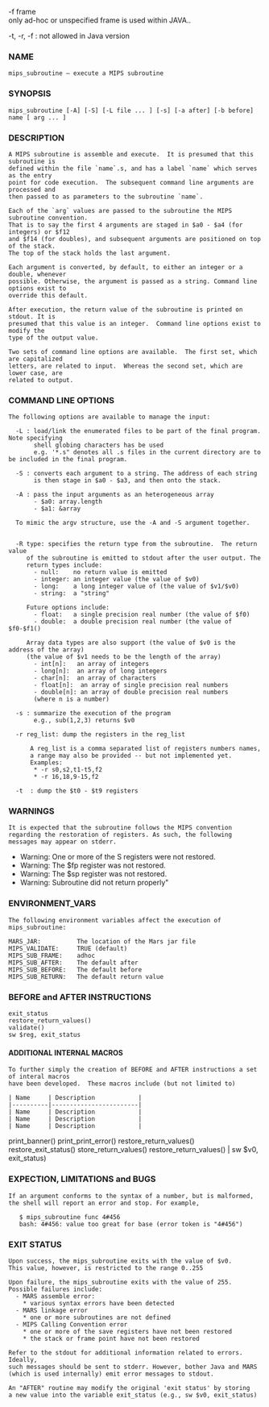 -f frame  
only ad-hoc or unspecified frame is used within JAVA..

-t, -r, -f : not allowed in Java version

### NAME
    mips_subroutine – execute a MIPS subroutine

### SYNOPSIS
    mips_subroutine [-A] [-S] [-L file ... ] [-s] [-a after] [-b before] name [ arg ... ]


### DESCRIPTION
    A MIPS subroutine is assemble and execute.  It is presumed that this subroutine is 
    defined within the file `name`.s, and has a label `name` which serves as the entry 
    point for code execution.  The subsequent command line arguments are processed and 
    then passed to as parameters to the subroutine `name`.

    Each of the `arg` values are passed to the subroutine the MIPS subroutine convention.
    That is to say the first 4 arguments are staged in $a0 - $a4 (for integers) or $f12
    and $f14 (for doubles), and subsequent arguments are positioned on top of the stack.
    The top of the stack holds the last argument.

    Each argument is converted, by default, to either an integer or a double, whenever
    possible. Otherwise, the argument is passed as a string. Command line options exist to
    override this default.
    
    After execution, the return value of the subroutine is printed on stdout. It is 
    presumed that this value is an integer.  Command line options exist to modify the 
    type of the output value.

    Two sets of command line options are available.  The first set, which are capitalized
    letters, are related to input.  Whereas the second set, which are lower case, are
    related to output.

### COMMAND LINE OPTIONS
    The following options are available to manage the input:

      -L : load/link the enumerated files to be part of the final program.  Note specifying 
           shell globing characters has be used
           e.g. '*.s" denotes all .s files in the current directory are to be included in the final program.

      -S : converts each argument to a string. The address of each string
           is then stage in $a0 - $a3, and then onto the stack.

      -A : pass the input arguments as an heterogeneous array 
           - $a0: array.length
           - $a1: &array

      To mimic the argv structure, use the -A and -S argument together.


      -R type: specifies the return type from the subroutine.  The return value
         of the subroutine is emitted to stdout after the user output. The
         return types include:
           - null:    no return value is emitted
           - integer: an integer value (the value of $v0)
           - long:    a long integer value of (the value of $v1/$v0)
           - string:  a "string" 
            
         Future options include:
           - float:   a single precision real number (the value of $f0)
           - double:  a double precision real number (the value of $f0-$f1()

         Array data types are also support (the value of $v0 is the address of the array)
         (the value of $v1 needs to be the length of the array)
           - int[n]:   an array of integers 
           - long[n]:  an array of long integers
           - char[n]:  an array of characters
           - float[n]:  an array of single precision real numbers
           - double[n]: an array of double precision real numbers
           (where n is a number)

      -s : summarize the execution of the program 
           e.g., sub(1,2,3) returns $v0

      -r reg_list: dump the registers in the reg_list
        
          A reg_list is a comma separated list of registers numbers names,
          a range may also be provided -- but not implemented yet.
          Examples:
           * -r s0,s2,t1-t5,f2
           * -r 16,18,9-15,f2

      -t  : dump the $t0 - $t9 registers 


### WARNINGS
    It is expected that the subroutine follows the MIPS convention
    regarding the restoration of registers. As such, the following
    messages may appear on stderr.

   * Warning: One or more of the S registers were not restored.
   * Warning: The $fp register was not restored.
   * Warning: The $sp register was not restored.
   * Warning: Subroutine did not return properly"


### ENVIRONMENT_VARS
    The following environment variables affect the execution of mips_subroutine:

    MARS_JAR:          The location of the Mars jar file
    MIPS_VALIDATE:     TRUE (default)
    MIPS_SUB_FRAME:    adhoc
    MIPS_SUB_AFTER:    The default after
    MIPS_SUB_BEFORE:   The default before
    MIPS_SUB_RETURN:   The default return value 

### BEFORE and AFTER INSTRUCTIONS

    exit_status
    restore_return_values()
    validate() 
    sw $reg, exit_status

#### ADDITIONAL INTERNAL MACROS
    To further simply the creation of BEFORE and AFTER instructions a set of interal macros 
    have been developed.  These macros include (but not limited to)

    | Name     | Description            |
    |----------|------------------------|
    | Name     | Description            |
    | Name     | Description            |
    | Name     | Description            |

print_banner()
print_print_error()
restore_return_values()
restore_exit_status()
store_return_values()
restore_return_values()   |  sw $v0, exit_status)



### EXPECTION, LIMITATIONS and BUGS
    If an argument conforms to the syntax of a number, but is malformed,
    the shell will report an error and stop. For example,

       $ mips_subroutine func 4#456
       bash: 4#456: value too great for base (error token is "4#456")

### EXIT STATUS

    Upon success, the mips_subroutine exits with the value of $v0.
    This value, however, is restricted to the range 0..255

    Upon failure, the mips_subroutine exits with the value of 255.
    Possible failures include:
      - MARS assemble error:
        * various syntax errors have been detected
      - MARS linkage error
        * one or more subroutines are not defined
      - MIPS Calling Convention error
        * one or more of the save registers have not been restored
        * the stack or frame point have not been restored

    Refer to the stdout for additional information related to errors.  Ideally,
    such messages should be sent to stderr. However, bother Java and MARS
    (which is used internally) emit error messages to stdout.

    An "AFTER" routine may modify the original 'exit status' by storing
    a new value into the variable exit_status (e.g., sw $v0, exit_status)


